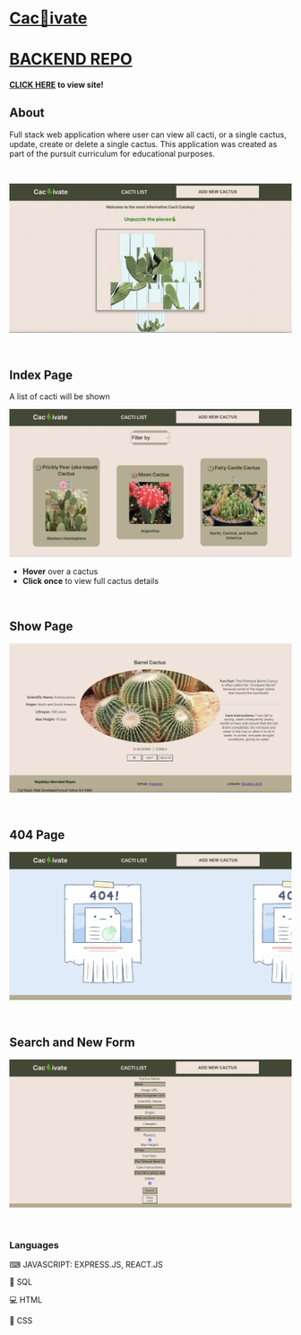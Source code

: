 # [Cac🌵ivate](http://localhost:3000/)

# [BACKEND REPO](https://github.com/arerimr/cactivate-backend)

#### [CLICK HERE](http://localhost:3000/) to view site!

## About
Full stack web application where user can view all cacti, or a single cactus, update, create or delete a single cactus. This application was created as part of the pursuit curriculum for educational purposes.

<br>

![HOME PAGE](./src/Assets/home.png)

<br>

## Index Page
A list of cacti will be shown

![INDEX PAGE](./src/Assets/index.png)

* **Hover** over a cactus
* **Click once** to view full cactus details

<br>

## Show Page

![SHOW PAGE](./src/Assets/show.png)

<br>

## 404 Page

![404 PAGE](./src/Assets/not-found.png)

<br>

## Search and New Form
![FORM](./src/Assets/form.png)

<br>

### Languages
<p>⌨ JAVASCRIPT: EXPRESS.JS, REACT.JS</p>
<p>🍩 SQL</p>
<p>💻 HTML</p>
🎨 CSS